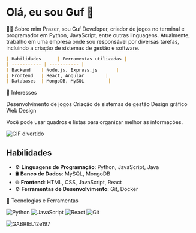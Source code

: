 
# Olá, eu sou Guf 👋
👨‍💻 Sobre mim
Prazer, sou Guf Developer, criador de jogos no terminal e programador em Python, JavaScript, entre outras linguagens. Atualmente, trabalho em uma empresa onde sou responsável por diversas tarefas, incluindo a criação de sistemas de gestão e software.

```markdown
| Habilidades      | Ferramentas utilizadas |
| ----------- | ----------- |
| Backend    | Node.js, Express.js       |
| Frontend   | React, Angular        |
| Databases  | MongoDB, MySQL         |
```

🌱 Interesses

Desenvolvimento de jogos
Criação de sistemas de gestão
Design gráfico
Web Design

Você pode usar quadros e listas para organizar melhor as informações.

![GIF divertido]([https://miro.medium.com/v2/resize:fit:640/1*Q5_t-R0xRs07wW1Kf8rCSw.gif])

## Habilidades
- ⚙️ **Linguagens de Programação**: Python, JavaScript, Java
- 🛢️ **Banco de Dados**: MySQL, MongoDB
- 🌐 **Frontend**: HTML, CSS, JavaScript, React
- ⚙️ **Ferramentas de Desenvolvimento**: Git, Docker

🔭 Tecnologias e Ferramentas

![Python](https://img.shields.io/badge/-Python-black?style=flat&logo=python)
![JavaScript](https://img.shields.io/badge/-JavaScript-black?style=flat&logo=javascript)
![React](https://img.shields.io/badge/-React-black?style=flat&logo=react)
![Git](https://img.shields.io/badge/-Git-black?style=flat&logo=git)

![GABRIEL12e197](https://github-readme-stats.vercel.app/api?username=seunomedeusuario&show_icons=true&theme=tokyonight)
